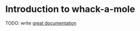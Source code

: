 # Introduction to whack-a-mole

TODO: write [great documentation](http://jacobian.org/writing/what-to-write/)
